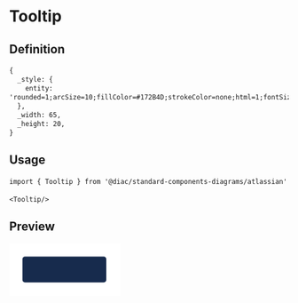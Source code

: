# Tooltip

## Definition

```
{
  _style: { 
    entity: 'rounded=1;arcSize=10;fillColor=#172B4D;strokeColor=none;html=1;fontSize=11;align=center;fontColor=#ffffff;fontStyle=0;fontSize=11;sketch=0;',
  },
  _width: 65,
  _height: 20,
}
```

## Usage

```
import { Tooltip } from '@diac/standard-components-diagrams/atlassian'

<Tooltip/>
```

## Preview

<img src="./tooltip.png" width="200"/>
